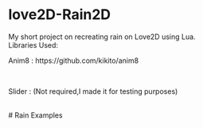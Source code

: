 # love2D-Rain2D
My short project on recreating rain on Love2D using Lua.
<br>
Libraries Used: <br>
  <p>Anim8 : https://github.com/kikito/anim8</p><br>
  <p>Slider : (Not required,I made it for testing purposes)</p><br>
# Rain Examples 
